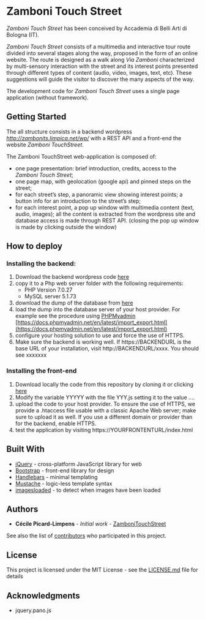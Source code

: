 # Zamboni Touch Street

*Zamboni Touch Street* has been conceived by Accademia di Belli Arti di Bologna (IT).

*Zamboni Touch Street* consists of a multimedia and interactive tour route divided into several stages along the way, proposed in the form of an online website.
The route is designed as a walk along *Via Zamboni* characterized by multi-sensory interaction with the street and its interest points presented through different types of content (audio, video, images, text, etc). These suggestions will guide the visitor to discover the many aspects of the way.

The development code for *Zamboni Touch Street* uses a single page application (without framework).

## Getting Started

The all structure consists in a backend wordpress *http://zambonits.limpica.net/wp/* with a REST API and a front-end the website *Zamboni TouchStreet*.

The Zamboni TouchStreet web-application is composed of:
- one page presentation: brief introduction, credits, access to the *Zamboni Touch Street*;
- one page map, with geolocation (google api) and pinned steps on the street;
- for each street’s step, a panoramic view showing interest points; a button info for an introduction to the street’s step;
- for each interest point, a pop up window with multimedia content (text, audio, images); all the content is extracted from the wordpress site and database access is made through REST API. (closing the pop up window is made by clicking outside the window)

## How to deploy

### Installing the backend:

1. Download the backend wordpress code [here]()
2. copy it to a Php web server folder with the following requirements:
    - PHP Version 7.0.27
    - MySQL server 5.1.73
3. download the dump of the database from [here]()
4. load the dump into the database server of your host provider. For example see the procedure using [PHPMyadmin](https://codex.wordpress.org/phpMyAdmin) [https://docs.phpmyadmin.net/en/latest/import_export.html](https://docs.phpmyadmin.net/en/latest/import_export.html)
5. configure your hosting solution to use and force the use of HTTPS.
6. Make sure the backend is working well. If https://BACKENDURL is the base URL of your installation, visit http://BACKENDURL/xxxx. You should see xxxxxxx

### Installing the front-end

1. Download locally the code from this repository by cloning it or clicking [here](xxx)
2. Modify the variable YYYYY with the file YYY.js setting it to the value ....
3. upload the code to your host provider. To ensure the use of HTTPS, we provide a .htaccess file usable with a classic Apache Web server; make sure to upload it as well. If you use a different domain or provider than for the backend, enable HTTPS.
4. test the application by visiting https://YOURFRONTENTURL/index.html






<!--These instructions will get you a copy of the project up and running on your local machine for development and testing purposes. See deployment for notes on how to deploy the project on a live system.--

### Prerequisites

What things you need to install the software and how to install them

```
Give examples
```

### Installing

A step by step series of examples that tell you have to get a development env running

Say what the step will be

```
Give the example
```

And repeat

```
until finished
```

End with an example of getting some data out of the system or using it for a little demo

## Running the tests

Explain how to run the automated tests for this system

### Break down into end to end tests

Explain what these tests test and why

```
Give an example
```

### And coding style tests

Explain what these tests test and why

```
Give an example
```

## Deployment

Add additional notes about how to deploy this on a live system
-->

## Built With

* [jQuery](http://ajax.googleapis.com/ajax/libs/jquery/2.1.1/jquery.min.js) - cross-platform JavaScript library for web
* [Bootstrap](bootstrap/dist/js/bootstrap.min.js) - front-end library for design
* [Handlebars](https://handlebarsjs.com/) - minimal templating
* [Mustache](https://github.com/janl/mustache.js/) - logic-less template syntax
* [imagesloaded](https://github.com/desandro/imagesloaded/blob/master/README.md) - to detect when images have been loaded


## Authors

* **Cécile Picard-Limpens** - *Initial work* - [ZamboniTouchStreet](https://github.com/cpicardlimpens/ZamboniTouchStreet)

See also the list of [contributors](https://github.com/cpicardlimpens/ZamboniTouchStreet/graphs/contributors) who participated in this project.

## License

This project is licensed under the MIT License - see the [LICENSE.md](LICENSE.md) file for details

## Acknowledgments

* jquery.pano.js

